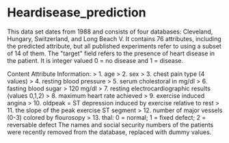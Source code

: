# Heardisease_prediction

This data set dates from 1988 and consists of four databases: Cleveland, Hungary, Switzerland, and Long Beach V. It contains 76 attributes, including the predicted attribute, but all published experiments refer to using a subset of 14 of them. The "target" field refers to the presence of heart disease in the patient. It is integer valued 0 = no disease and 1 = disease.

Content
Attribute Information: > 1. age > 2. sex > 3. chest pain type (4 values) > 4. resting blood pressure > 5. serum cholestoral in mg/dl > 6. fasting blood sugar > 120 mg/dl > 7. resting electrocardiographic results (values 0,1,2) > 8. maximum heart rate achieved > 9. exercise induced angina > 10. oldpeak = ST depression induced by exercise relative to rest > 11. the slope of the peak exercise ST segment > 12. number of major vessels (0-3) colored by flourosopy > 13. thal: 0 = normal; 1 = fixed defect; 2 = reversable defect The names and social security numbers of the patients were recently removed from the database, replaced with dummy values.
